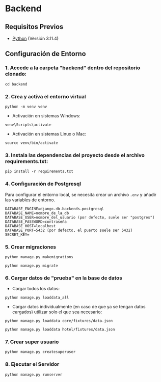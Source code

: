 # Backend

## Requisitos Previos

- [Python](https://www.python.org/) (Versión 3.11.4)

## Configuración de Entorno

### 1. Accede a la carpeta "backend" dentro del repositorio clonado:

```
cd backend
```

### 2. Crea y activa el entorno virtual

```
python -m venv venv
```

- Activación en sistemas Windows:

```
venv\Scripts\activate
```

- Activación en sistemas Linux o Mac:

```
source venv/bin/activate
```

### 3. Instala las dependencias del proyecto desde el archivo requirements.txt:

```
pip install -r requirements.txt
```

### 4. Configuración de Postgresql

Para configurar el entorno local, se necesita crear un archivo `.env` y añadir las variables de entorno.

```
DATABASE_ENGINE=django.db.backends.postgresql
DATABASE_NAME=nombre_de_la_db
DATABASE_USER=nombre_del_usuario (por defecto, suele ser "postgres")
DATABASE_PASSWORD=contraseña
DATABASE_HOST=localhost
DATABASE_PORT=5432 (por defecto, el puerto suele ser 5432)
SECRET_KEY=
```

### 5. Crear migraciones

```
python manage.py makemigrations
```

```
python manage.py migrate
```

### 6. Cargar datos de "prueba" en la base de datos

- Cargar todos los datos:

```
python manage.py loaddata_all
```

- Cargar datos individualmente (en caso de que ya se tengan datos cargados) utilizar solo el que sea necesario:

```
python manage.py loaddata core/fixtures/data.json
```

```
python manage.py loaddata hotel/fixtures/data.json
```

### 7. Crear super usuario

```
python manage.py createsuperuser
```

### 8. Ejecutar el Servidor

```
python manage.py runserver
```
